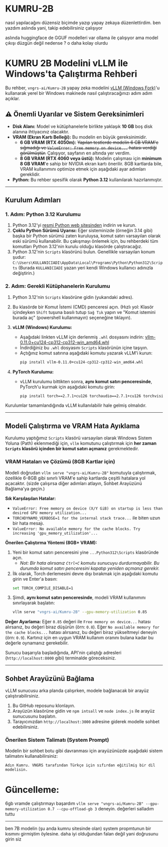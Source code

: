 # KUMRU-2B

nasıl yapılacağını düzensiz biçimde yazıp yapay zekaya düzenlettirdim. ben yazdım aslında yani, takip edebilirsiniz çalışıyor

aslında huggingface de GGUF modelleri var ollama ile çalışıyor ama model çıkışı düzgün değil nedense ? o daha kolay olurdu

# KUMRU 2B Modelini vLLM ile Windows'ta Çalıştırma Rehberi

Bu rehber, `vngrs-ai/Kumru-2B` yapay zeka modelini [vLLM (Windows Fork)](https://github.com/SystemPanic/vllm-windows)'u kullanarak yerel bir Windows makinede nasıl çalıştıracağınızı adım adım açıklar.

## ⚠️ Önemli Uyarılar ve Sistem Gereksinimleri

  * **Disk Alanı:** Model ve kütüphanelerle birlikte yaklaşık **10 GB** boş disk alanına ihtiyacınız olacaktır.
  * **VRAM (Ekran Kartı Belleği):** Bu modelin en büyük gereksinimidir.
      * **6 GB VRAM (RTX 4050m):** ~~Yapılan testlerde modelin 6 GB VRAM'e sığmadığı ve `ValueError: Free memory on device...` hatası verdiği görülmüştür.~~ Çalışıyor, sayfanın en altında yer verdim.
      * **8 GB VRAM (RTX 4060 veya üstü):** Modelin çalışması için **minimum 8 GB VRAM**'e sahip bir NVIDIA ekran kartı önerilir. 8GB kartlarda bile, VRAM kullanımını optimize etmek için aşağıdaki ayar adımları gereklidir.
  * **Python:** Bu rehber spesifik olarak **Python 3.12** kullanılarak hazırlanmıştır.

-----

## Kurulum Adımları

### 1\. Adım: Python 3.12 Kurulumu

1.  Python 3.12'yi [resmi Python web sitesinden](https://www.python.org/downloads/release/python-3120/) indirin ve kurun.
2.  **Çoklu Python Sürümü Uyarısı:** Eğer sisteminizde (örneğin 3.14 gibi) başka bir Python sürümü zaten kuruluysa, komut satırı varsayılan olarak eski sürümü kullanabilir. Bu çakışmayı önlemek için, bu rehberdeki tüm komutları Python 3.12'nin kurulu olduğu klasörde çalıştıracağız.
3.  Python 3.12'nin `Scripts` klasörünü bulun. Genellikle varsayılan konum şudur:
    `C:\Users\KULLANICIADI\AppData\Local\Programs\Python\Python312\Scripts`
    (Burada `KULLANICIADI` yazan yeri kendi Windows kullanıcı adınızla değiştirin.)

### 2\. Adım: Gerekli Kütüphanelerin Kurulumu

1.  Python 3.12'nin `Scripts` klasörüne gidin (yukarıdaki adres).

2.  Bu klasörde bir Komut İstemi (CMD) penceresi açın. (Hızlı yol: Klasör içindeyken `Shift` tuşuna basılı tutup `Sağ Tık` yapın ve "Komut istemini burada aç" (powershell kullanmayın) seçeneğine tıklayın).

3.  **vLLM (Windows) Kurulumu:**

      * Aşağıdaki linkten vLLM için derlenmiş `.whl` dosyasını indirin:
        [vllm-0.11.0+cu124-cp312-cp312-win\_amd64.whl](https://github.com/SystemPanic/vllm-windows/releases/download/v0.11.0/vllm-0.11.0+cu124-cp312-cp312-win_amd64.whl)
      * İndirdiğiniz bu `.whl` dosyasını `Scripts` klasörünün içine taşıyın.
      * Açtığınız komut satırına aşağıdaki komutu yazarak vLLM'i kurun:
        ```bash
        pip install vllm-0.11.0+cu124-cp312-cp312-win_amd64.whl
        ```

4.  **PyTorch Kurulumu:**

      * vLLM kurulumu bittikten sonra, **aynı komut satırı penceresinde**, PyTorch'u kurmak için aşağıdaki komutu girin:
        ```bash
        pip install torch==2.7.1+cu126 torchaudio==2.7.1+cu126 torchvision==0.22.1+cu126 --index-url https://download.pytorch.org/whl/cu126
        ```

Kurulumlar tamamlandığında vLLM kullanılabilir hale gelmiş olmalıdır.

-----

## Modeli Çalıştırma ve VRAM Hata Ayıklama

Kurulumu yaptığımız `Scripts` klasörü varsayılan olarak Windows Sistem Yoluna (Path) eklenmediği için, `vllm` komutunu çalıştırmak için **her zaman `Scripts` klasörü içinden bir komut satırı açmanız** gerekmektedir.

### VRAM Hataları ve Çözümü (8GB Kartlar için)

Modeli doğrudan `vllm serve "vngrs-ai/Kumru-2B"` komutuyla çalıştırmak, özellikle 6-8GB gibi sınırlı VRAM'e sahip kartlarda çeşitli hatalara yol açacaktır. (sizde çalışırsa diğer adımları atlayın, Sohbet Arayüzünü Bağlama'ya geçin.)

**Sık Karşılaşılan Hatalar:**

  * `ValueError: Free memory on device (X/Y GiB) on startup is less than desired GPU memory utilization...`
  * `TORCHDYNAMO_VERBOSE=1 for the internal stack trace...` ile biten uzun bir hata mesajı.
  * `ValueError: No available memory for the cache blocks. Try increasing 'gpu_memory_utilization'...`

**Önerilen Çalıştırma Yöntemi (8GB+ VRAM):**

1.  Yeni bir komut satırı penceresini yine `...Python312\Scripts` klasöründe açın.
      * *Not: Bir hata alırsanız `Ctrl+C` komutu sunucuyu durdurmayabilir. Bu durumda komut satırı penceresini kapatıp yeniden açmanız gerekir.*
2.  İlk olarak, Torch derlemesini devre dışı bırakmak için aşağıdaki komutu girin ve Enter'a basın:
    ```bash
    set TORCH_COMPILE_DISABLE=1
    ```
3.  Şimdi, **aynı komut satırı penceresinde**, modeli VRAM kullanımını sınırlayarak başlatın:
    ```bash
    vllm serve "vngrs-ai/Kumru-2B" --gpu-memory-utilization 0.85
    ```

**Değer Ayarlama:**
Eğer `0.85` değeri ile `Free memory on device...` hatası alırsanız, bu değeri biraz düşürün (örn: `0.8`).
Eğer `No available memory for the cache blocks...` hatası alırsanız, bu değeri biraz yükseltmeyi deneyin (örn: `0.9`). Kartınız için en uygun VRAM kullanım oranını bulana kadar bu değerle oynamanız gerekebilir.

Sunucu başarıyla başladığında, API'nin çalıştığı adresleri (`http://localhost:8000` gibi) terminalde göreceksiniz.

-----

## Sohbet Arayüzünü Bağlama

vLLM sunucusu arka planda çalışırken, modele bağlanacak bir arayüz çalıştırabilirsiniz.

1.  Bu GitHub reposunu klonlayın.
2.  Arayüzün klasörüne gidin ve `npm intsall` ve `node index.js` ile arayüz sunucusunu başlatın.
3.  Tarayıcınızdan `http://localhost:3000` adresine giderek modelle sohbet edebilirsiniz.

### Önerilen Sistem Talimatı (System Prompt)

Modelin bir sohbet botu gibi davranması için arayüzünüzde aşağıdaki sistem talimatını kullanabilirsiniz:

```
Adın Kumru. VNGRS tarafından Türkçe için sıfırdan eğitilmiş bir dil modelisin.
```

# Güncelleme:

6gb vramde çalıştırmayı başardım `vllm serve "vngrs-ai/Kumru-2B" --gpu-memory-utilization 0.7 --cpu-offload-gb 3` deneyin. değerleri salladım tuttu 

-----

ben 7B modelin (şu anda kumru sitesinde olan) system propmtunun bir kısmını girmiştim öylesine. daha iyi olduğundan falan değil yani doğrusunu girin siz
